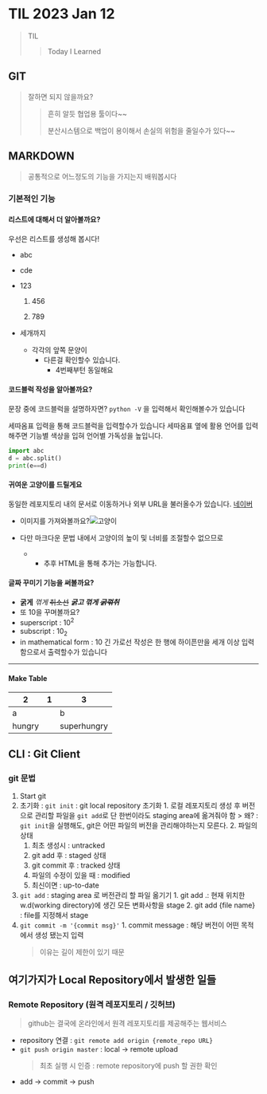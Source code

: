 # TIL 2023 Jan 12

> TIL
> 
> > Today I Learned

## GIT

> 잘하면 되지 않을까요?
> 
> > 흔히 알듯 협업용 툴이다~~
> > 
> > 분산시스템으로 백업이 용이해서 손실의 위험을 줄일수가 있다~~

##

## MARKDOWN

> 공통적으로 어느정도의 기능을 가지는지 배워봅시다

### 기본적인 기능

#### 리스트에 대해서 더 알아볼까요?

우선은 리스트를 생성해 봅시다!

- abc
  
- cde
  
- 123
  
  1. 456
    
  2. 789
    

- 세개까지
  - 각각의 앞쪽 문양이
    - 다른걸 확인할수 있습니다.
      - 4번째부턴 동일해요

#### 코드블럭 작성을 알아볼까요?

문장 중에 코드블럭을 설명하자면? `python -V` 을 입력해서 확인해볼수가 있습니다

세따옴표 입력을 통해 코드블럭을 입력할수가 있습니다
세따옴표 옆에 활용 언어를 입력해주면 기능별 색상을 입혀 언어별 가독성을 높입니다.

```python
import abc
d = abc.split()
print(e==d)
```

#### 귀여운 고양이를 드릴게요

동일한 레포지토리 내의 문서로 이동하거나 외부 URL을 불러올수가 있습니다. [네이버](https://www.naver.com)

- 이미지를 가져와볼까요?![고양이](https://github.com/Felix0942364/TIL/blob/main/image_assets/Cat_August_2010-4.jpg)

- 다만 마크다운 문법 내에서 고양이의 높이 및 너비를 조절할수 없으므로
  
  - - 추후 HTML을 통해 추가는 가능합니다.

#### 글짜 꾸미기 기능을 써볼까요?

- **굵게** *꺾게* ~~취소선~~ ***굵고 꺾게*** ~~***굵꺾취***~~
- 또 10을 꾸며볼까요?
- superscript : 10<sup>2</sup>
- subscript : 10<sub>2</sub>
- in mathematical form : $10$
긴 가로선 작성은 한 행에 하이픈만을 세개 이상 입력함으로서 출력할수가 있습니다
---

#### Make Table

| 2   | 1   | 3   |
| --- | --- | --- |
| a   |     | b   |
| hungry |     | superhungry |

## CLI : Git Client

### git 문법
1. Start git
  1. 초기화 : `git init` : git local repository 초기화
    1. 로컬 레포지토리 생성 후 버전으로 관리할 파일을 `git add`로 단 한번이라도 staging area에 옮겨줘야 함
    > 왜? : `git init`을 실행해도, git은 어떤 파일의 버전을 관리해야하는지 모른다.
    2. 파일의 상태
      1. 최초 생성시 : untracked
      2. git add 후 : staged 상태
      3. git commit 후 : tracked 상태
      4. 파일의 수정이 있을 때 : modified
      5. 최신이면 : up-to-date
  2. `git add` : staging area 로 버전관리 할 파일 옮기기
    1. git add .: 현재 위치한 w.d(working directory)에 생긴 모든 변화사항을 stage
    2. git add {file name} : file를 지정해서 stage
  3. `git commit -m '{commit msg}'`
    1. commit message : 해당 버전이 어떤 목적에서 생성 됐는지 입력
      > 이유는 길이 제한이 있기 때문

**여기가지가 Local Repository에서 발생한 일들**
---
### Remote Repository (원격 레포지토리 / 깃허브)
> github는 결국에 온라인에서 원격 레포지토리를 제공해주는 웹서비스
- repository 연결 : `git remote add origin {remote_repo URL}`
- `git push origin master` : local -> remote upload
  > 최초 실행 시 인증 : remote repository에 push 할 권한 확인
- add -> commit -> push
